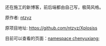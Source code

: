 还在施工的新博客，前后端都由自己写，极简风格。

原作者: [ntzyz](https://github.com/ntzyz)

原项目地址: https://github.com/ntzyz/Xplosiss

目前可以查看的页面：[namespace chenyuxiang;](http://118.89.66.68:8088/)